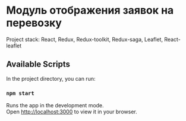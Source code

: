 # Модуль отображения заявок на перевозку

Project stack: React, Redux, Redux-toolkit, Redux-saga, Leaflet, React-leaflet 


## Available Scripts

In the project directory, you can run:

### `npm start`

Runs the app in the development mode.\
Open [http://localhost:3000](http://localhost:3000) to view it in your browser.
